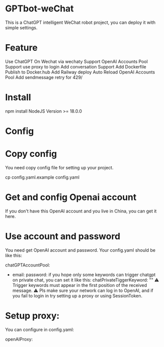 # GPTbot-weChat
This is a ChatGPT intelligent WeChat robot project, you can deploy it with simple settings.

# Feature
 Use ChatGPT On Wechat via wechaty
 Support OpenAI Accounts Pool
 Support use proxy to login
 Add conversation Support
 Add Dockerfile
 Publish to Docker.hub
 Add Railway deploy
 Auto Reload OpenAI Accounts Pool
 Add sendmessage retry for 429/
# Install
npm install
NodeJS Version >= 18.0.0
# Config
# Copy config
You need copy config file for setting up your project.

cp config.yaml.example config.yaml
# Get and config Openai account
If you don't have this OpenAI account and you live in China, you can get it here.

# Use account and password
You need get OpenAI account and password. Your config.yaml should be like this:

chatGPTAccountPool:
  - email: <your email>
    password: <your password>
if you hope only some keywords can trigger chatgpt on private chat, you can set it like this:
chatPrivateTiggerKeyword: ""
⚠️ Trigger keywords must appear in the first position of the received message. ⚠️ Pls make sure your network can log in to OpenAI, and if you fail to login in try setting up a proxy or using SessionToken.

# Setup proxy:

You can configure in config.yaml:

openAIProxy: <Your Proxy>
